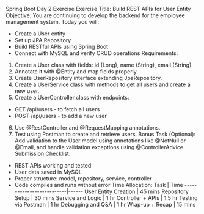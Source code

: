 Spring Boot Day 2 Exercise
Exercise Title: Build REST APIs for User Entity
Objective:
You are continuing to develop the backend for the employee management system. Today you will:
- Create a User entity
- Set up JPA Repository
- Build RESTful APIs using Spring Boot
- Connect with MySQL and verify CRUD operations
Requirements:
1. Create a User class with fields: id (Long), name (String), email (String).
2. Annotate it with @Entity and map fields properly.
3. Create UserRepository interface extending JpaRepository.
4. Create a UserService class with methods to get all users and create a new user.
5. Create a UserController class with endpoints:
 - GET /api/users - to fetch all users
 - POST /api/users - to add a new user
6. Use @RestController and @RequestMapping annotations.
7. Test using Postman to create and retrieve users.
Bonus Task (Optional):
Add validation to the User model using annotations like @NotNull or @Email, and handle validation
exceptions using @ControllerAdvice.
Submission Checklist:
- REST APIs working and tested
- User data saved in MySQL
- Proper structure: model, repository, service, controller
- Code compiles and runs without error
Time Allocation:
Task | Time
--------------------------|------
User Entity Creation | 45 mins
Repository Setup | 30 mins
Service and Logic | 1 hr
Controller + APIs | 1.5 hr
Testing via Postman | 1 hr
Debugging and Q&A | 1 hr
Wrap-up + Recap | 15 mins
